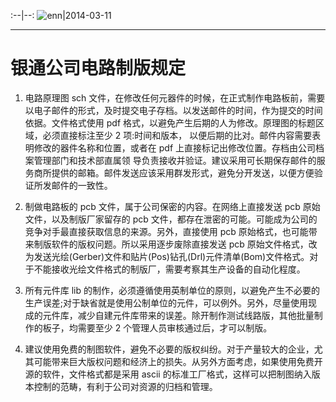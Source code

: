 <head>
<title>电路制版规定</title>
<meta http-equiv="content-type" content="text/html; charset=UTF-8">
<link href="mkd.css" rel="stylesheet" type="text/css">
<style type="text/css">
body {width: 650px;}
table {
	width: 100%;
	margin: auto;
}
table tr:nth-child(2n-1) {
	background: none;
}
</style>
</head>

:--|--:
![enn](enn.svg)|2014-03-11

---


银通公司电路制版规定
========================

1. 电路原理图 sch 文件，在修改任何元器件的时候，在正式制作电路板前，需要以电子邮件的形式，及时提交电子存档。以发送邮件的时间，作为提交的时间依据。文件格式使用 pdf 格式，以避免产生后期的人为修改。原理图的标题区域，必须直接标注至少 2 项:时间和版本， 以便后期的比对。邮件内容需要表明修改的器件名称和位置，或者在 pdf 上直接标记出修改位置。存档由公司档案管理部门和技术部直属领 导负责接收并验证。建议采用可长期保存邮件的服务商所提供的邮箱。邮件发送应该采用群发形式，避免分开发送，以便方便验证所发邮件的一致性。

1. 制做电路板的 pcb 文件，属于公司保密的内容。在网络上直接发送 pcb 原始文件，以及制版厂家留存的 pcb 文件，都存在泄密的可能。可能成为公司的竞争对手最直接获取信息的来源。另外，直接使用 pcb 原始格式，也可能带来制版软件的版权问题。所以采用逐步废除直接发送 pcb 原始文件格式，改为发送光绘(Gerber)文件和贴片(Pos)钻孔(Drl)元件清单(Bom)文件格式。对于不能接收光绘文件格式的制版厂，需要考察其生产设备的自动化程度。

1. 所有元件库 lib 的制作，必须遵循使用英制单位的原则，以避免产生不必要的生产误差;对于缺省就是使用公制单位的元件，可以例外。另外，尽量使用现成的元件库，减少自建元件库带来的误差。除开制作测试线路版，其他批量制作的板子，均需要至少 2 个管理人员审核通过后，才可以制版。

1. 建议使用免费的制图软件，避免不必要的版权纠纷。对于产量较大的企业，尤其可能带来巨大版权问题和经济上的损失。从另外方面考虑，如果使用免费开源的软件，文件格式都是采用 ascii 的标准工厂格式，这样可以把制图纳入版本控制的范畴，有利于公司对资源的归档和管理。

